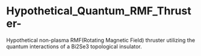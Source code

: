 # Hypothetical_Quantum_RMF_Thruster-
Hypothetical non-plasma RMF(Rotating Magnetic Field) thruster utilizing the quantum interactions of a Bi2Se3 topological insulator.
